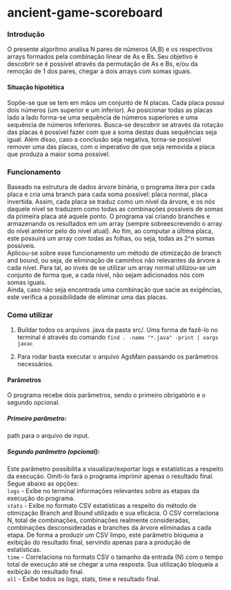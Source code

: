 # ancient-game-scoreboard

### Introdução
O presente algoritmo analisa N pares de números (A,B) e os respectivos arrays formados pela combinação linear de As e Bs.
Seu objetivo é descobrir se é possível através da permutação de As e Bs, e/ou da remoção de 1 dos pares, chegar a dois arrays com somas iguais.
#### Situação hipotética
Sopõe-se que se tem em mãos um conjunto de N placas. Cada placa possui dois números (um superior e um inferior).
Ao posicionar todas as placas lado a lado forma-se uma sequência de números superiores e uma sequência de números inferiores.
Busca-se descobrir se através da rotação das placas é possível fazer com que a soma destas duas sequências seja igual.
Além disso, caso a conclusão seja negativa, torna-se possível remover uma das placas, com o imperativo de que seja removida a placa que produza a maior soma possível.

### Funcionamento
Baseado na estrutura de dados árvore binária, o programa itera por cada placa e cria uma branch para cada soma possível: placa normal, placa invertida. 
Assim, cada placa se traduz como um nível da árvore, e os nós daquele nível se traduzem como todas as combinações possíveis de somas da primeira placa até aquele ponto.
O programa vai criando branches e armazenando os resultados em um array (sempre sobreescrevendo o array do nível anterior pelo do nível atual).
Ao fim, ao computar a última placa, este possuirá um array com todas as folhas, ou seja, todas as 2^n somas possíveis.
<br>
Aplicou-se sobre esse funcionamento um método de otimização de branch and bound, ou seja, de eliminação de caminhos não relevantes da árvore a cada nível.
Para tal, ao invés de se utilizar um array normal utilizou-se um conjunto de forma que, a cada nível, não sejam adicionados nós com somas iguais.
<br>
Ainda, caso não seja encontrada uma combinação que sacie as exigências, este verifica a possibilidade de eliminar uma das placas.

### Como utilizar
1. Buildar todos os arquivos .java da pasta src/. Uma forma de fazê-lo no terminal é através do comando ```find . -name "*.java" -print | xargs javac```

2. Para rodar basta executar o arquivo AgsMain passando os parâmetros necessários.

#### Parâmetros
O programa recebe dois parâmetros, sendo o primeiro obrigatório e o segundo opcional.<br>
##### Primeiro parâmetro: 
path para o arquivo de input.
##### Segundo parâmetro (opcional):
Este parâmetro possibilita a visualizar/exportar logs e estatísticas a respeito da execução. Omiti-lo fará o programa imprimir apenas o resultado final. Segue abaixo as opções: <br>
```logs``` - Exibe no terminal informações relevantes sobre as etapas da execução do programa.<br>
```stats``` - Exibe no formato CSV estatísticas a respeito do método de otimização Branch and Bound utilizado e sua eficácia. O CSV correlaciona N, total de combinações, combinações realmente consideradas, combinações desconsideradas e branches da árvore eliminadas a cada etapa. De forma a produzir um CSV limpo, este parâmetro bloqueia a exibição do resultado final, servindo apenas para a produção de estatísticas.<br>
```time``` - Correlaciona no formato CSV o tamanho da entrada (N) com o tempo total de execução até se chegar a uma resposta. Sua utilização bloqueia a exibição do resultado final.<br>
```all``` - Exibe todos os logs, stats, time e resultado final.
